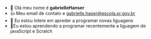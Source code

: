 - 👋  Olá meu nome é **gabrielleHanser**
- 👍 Meu email de contato e gabrielle.haser@escola.pr.gov.br
- 👀 Eu estou intere em apreder a programar novas liguagens
- 🌱Eu estou aprendendo a programar recentemente a liguagem de javaScript e Scratch
